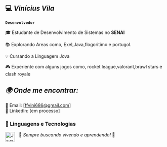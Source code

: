 ## 💻 *Vinícius Vila*
**`Desenvolvedor`**

🎓 Estudante de Desenvolvimento de Sistemas no **SENAI** 

📚 Explorando Areas como, Exel,Java,flogoritimo e portugol.

💡 Cursando a Linguagem Jova

🎮 Experiente com alguns jogos como, rocket league,valorant,brawl stars e clash royale


## *🌍 Onde me encontrar:*
📧 Email: [ffvini686@gmail.com]  
💼 LinkedIn: [em processo] 
### 🤖 Linguagens e Tecnologias

<img 
    align="left" 
    alt="JavaScript" 
    title="JavaScript"
    width="30px" 
    style="padding-right: 10px;" 
    src="https://cdn.jsdelivr.net/gh/devicons/devicon@latest/icons/javascript/javascript-original.svg" 
/>

🔹 *Sempre buscando vivendo e aprendendo!* 🚀

